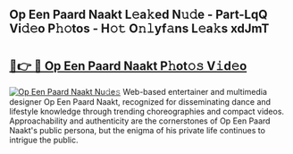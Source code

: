 ## Op Een Paard Naakt L𝚎a𝚔ed N𝚞𝚍e - Part-LqQ Vi𝚍𝚎o P𝚑𝚘tos - H𝚘𝚝 O𝚗𝚕yf𝚊ns L𝚎a𝚔s xdJmT

# <h2><a href="http://kf6ga9.oniu.top/?m=Op+Een+Paard+Naakt">🔗👉 🔴 Op Een Paard Naakt P𝚑ot𝚘𝚜 V𝚒d𝚎o</a></h2>

[![Op Een Paard Naakt Nu𝚍e𝚜](https://i.imgur.com/0qMVB7G.gif)](http://kf6ga9.oniu.top/?m=Op+Een+Paard+Naakt)
Web-based entertainer and multimedia designer Op Een Paard Naakt, recognized for disseminating dance and lifestyle knowledge through trending choreographies and compact videos. Approachability and authenticity are the cornerstones of Op Een Paard Naakt's public persona, but the enigma of his private life continues to intrigue the public.  
